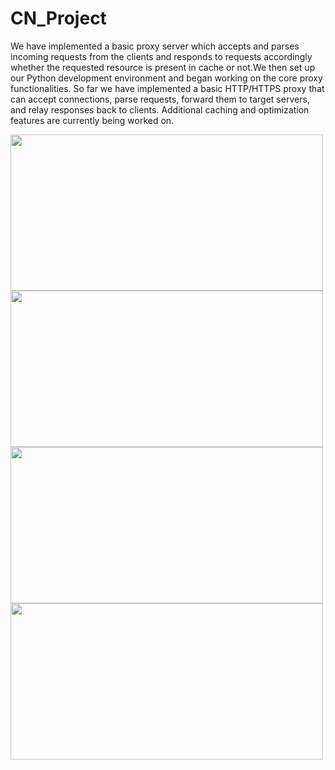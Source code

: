 # CN_Project
We have implemented a basic proxy server which accepts and parses incoming requests from the clients and responds to requests accordingly whether the requested resource is present in cache or not.We then set up our Python development environment and began working on the core proxy functionalities. So far we have implemented a basic HTTP/HTTPS proxy that can accept connections, parse requests, forward them to target servers, and relay responses back to clients. Additional caching and optimization features are currently being worked on.

<img src="https://github.com/anish-karnik/dummy-repo/blob/main/Screenshot%202023-10-16%20224627.png" width="500" height="250" >
<img src="https://github.com/anish-karnik/dummy-repo/blob/main/Screenshot%202023-10-16%20224645.png" width="500" height="250" >
<img src="https://github.com/anish-karnik/dummy-repo/blob/main/Screenshot%202023-10-16%20222754.png" width="500" height="250" >
<img src="https://github.com/anish-karnik/dummy-repo/blob/main/Screenshot%202023-10-16%20222629.png" width="500" height="250" >
